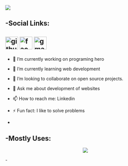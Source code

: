 ![ ]( https://scontent.fdac24-4.fna.fbcdn.net/v/t39.30808-6/409496229_1102586647846120_1675155980359717694_n.jpg?stp=dst-jpg_s960x960&_nc_cat=109&ccb=1-7&_nc_sid=783fdb&_nc_ohc=xhmnUYqJ1qYAX_S-HMR&_nc_ht=scontent.fdac24-4.fna&oh=00_AfDNcbhBYhLjggHRl-51HQ4KBMHkaApjqjwdyBAyuWppcQ&oe=657A2DB4)


-Social Links:
-
 [<img src='https://cdn.jsdelivr.net/npm/simple-icons@3.0.1/icons/github.svg' alt='github' height='40'>](https://github.com/jahid12ry)  [<img src='https://cdn.jsdelivr.net/npm/simple-icons@3.0.1/icons/facebook.svg' alt='facebook' height='40'>](https://www.facebook.com/profile.php?id=100042843848489) [<img src='https://cdn.jsdelivr.net/npm/simple-icons@3.0.1/icons/gmail.svg' alt='gmail' height='40'>](https://mail.google.com/mail/u/0/#inbox)   
 -
 - 🔭 I’m currently working on programing hero 
- 🌱 I’m currently learning web development 
- 👯 I’m looking to collaborate on open source projects. 
- 💬 Ask me about development of websites 
- 📫 How to reach me: Linkedin 
- ⚡ Fun fact: I like to solve problems 

-
-Mostly Uses:
-
<p align="center">
  <a href="https://skillicons.dev">
    <img src="https://skillicons.dev/icons?i=bootstrap,c,cs,html,css,cpp,daisyUI,tailwind,java,jquery,javascript,react,expressjs,mongodb,figma,github,laravel,nextjs,redux,vercel,vscode" />
  </a>
</p>
-
